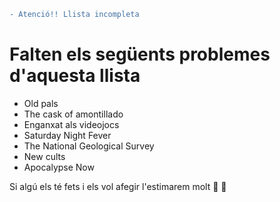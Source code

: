 ```diff
- Atenció!! Llista incompleta
```
# Falten els següents problemes d'aquesta llista
- Old pals
- The cask of amontillado
- Enganxat als videojocs
- Saturday Night Fever
- The National Geological Survey
- New cults
- Apocalypse Now

Si algú els té fets i els vol afegir l'estimarem molt :purple_heart: :yellow_heart:
